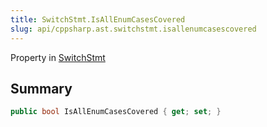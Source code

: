 ```yaml
---
title: SwitchStmt.IsAllEnumCasesCovered
slug: api/cppsharp.ast.switchstmt.isallenumcasescovered
---
```

Property in [SwitchStmt](/api/cppsharp/ast/switchstmt)

## Summary



```csharp
public bool IsAllEnumCasesCovered { get; set; }
```

